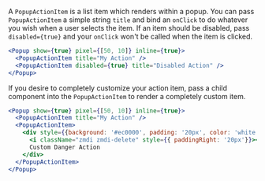 A `PopupActionItem` is a list item which renders within a popup. You can pass `PopupActionItem` a simple string `title` and bind an `onClick` to do whatever you wish when a user selects the item. If an item should be disabled, pass `disabled={true}` and your `onClick` won't be called when the item is clicked.

```jsx
<Popup show={true} pixel={[50, 10]} inline={true}>
  <PopupActionItem title="My Action" />
  <PopupActionItem disabled={true} title="Disabled Action" />
</Popup>
```

If you desire to completely customize your action item, pass a child component into the `PopupActionItem` to render a completely custom item.

```jsx
<Popup show={true} pixel={[50, 10]} inline={true}>
  <PopupActionItem title="My Action" />
  <PopupActionItem>
    <div style={{background: '#ec0000', padding: '20px', color: 'white'}}>
      <i className="zmdi zmdi-delete" style={{ paddingRight: '20px'}}></i>
      Custom Danger Action
    </div>
  </PopupActionItem>
</Popup>
```
